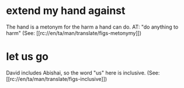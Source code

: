 # extend my hand against

The hand is a metonym for the harm a hand can do. AT: "do anything to harm" (See: [[rc://en/ta/man/translate/figs-metonymy]])

# let us go

David includes Abishai, so the word "us" here is inclusive. (See: [[rc://en/ta/man/translate/figs-inclusive]])

